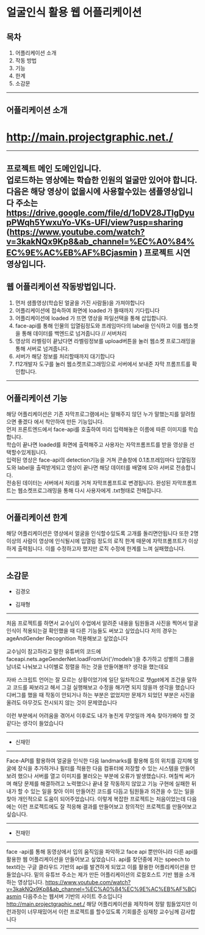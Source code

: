 얼굴인식 활용 웹 어플리케이션
============================================================

목차 
---------------------
1. 어플리케이션 소개
2. 작동 방법
3. 기능
4. 한계
5. 소감문
   


---------------------
## 어플리케이션 소개 
# http://main.projectgraphic.net./   


--------
프로젝트 메인 도메인입니다.   
업로드하는 영상에는 학습한 인원의 얼굴만 있어야 합니다.   
다음은 해당 영상이 없을시에 사용할수있는 샘플영상입니다
주소는 https://drive.google.com/file/d/1oDV28JTlgDyupPWqh5YwxuYo-VKs-UFI/view?usp=sharing 
(https://www.youtube.com/watch?v=3kakNQx9Kp8&ab_channel=%EC%A0%84%EC%9E%AC%EB%AF%BCjasmin ) 프로젝트 시연 영상입니다.
-------
## 웹 어플리케이션 작동방법입니다.
1. 먼저 샘플영상(학습된 얼굴을 가진 사람들)을 가져야합니다
2. 어플리케이션에 접속하여 화면에 loaded 가 뜰때까지 기다립니다
3. 어플리케이션에 loaded 가 뜨면 영상을 파일선택을 통해 삽입합니다.
4. face-api를 통해 인물의 입열림정도와 프레임마다의 label을 인식하고 이를 웹소켓을 통해 데이터를 백엔드로 넘겨줍니다 // 서버처리
5. 영상의 라벨링이 끝났다면 라벨링정보를 upload버튼을 눌러 웹소켓 프로그래밍을통해 서버로 넘겨줍니다.
6. 서버가 해당 정보를 처리할때까지 대기합니다
7. f12개발자 도구를 눌러 웹소켓프로그래밍으로 서버에서 보내준 자막 프롬프트를 확인합니다.
------------
## 어플리케이션 기능


해당 어플리케이션은 기존 자막프로그램에서는 말해주지 않던 누가 
말했는지를 알려줬으면 좋겠다 에서 착안하여 만든 기능입니다.    
   먼저 프론트엔드에서 face-api를 호출하여 미리 
   입력해놓은 이름에 따른 이미지를 학습합니다.   
   학습이 끝나면 loaded를 화면에 출력해주고 사용자는 자막프롬프트를 받을 영상을 선택할수있게됩니다.   
   입력된 영상은 face-api의 detection기능을 거쳐 콘솔창에 0.1초프레임마다    입열림정도와 label을 출력받게되고
   영상이 끝나면 해당 데이터를 배열에 모아 서버로 전송합니다.   
   전송된 데이터는 서버에서 처리를 거쳐 자막프롬프트로 변경됩니다.
   완성된 자막프롬프트는  웹소켓프로그래밍을 통해 다시 사용자에게 .txt형태로 전해집니다.

---------------------------
## 어플리케이션 한계

해당 어플리케이션은 영상에서 얼굴을 인식할수있도록 고개를 돌리면안됩니다
또한 2명이상의 사람이 영상에 인식될시에 입열림 정도의 로직 한계 때문에 자막프롬프트가  이상하게 출력됩니다.
이를 수정하고자 했지만 로직 수정에 한계를 느껴 실패했습니다.
* * *
## 소감문
* 김경오



* 김재형
 * * *

처음 프로젝트를 하면서 교수님이 수업에서 알려준 내용을 팀원들과 사진을 찍어서 얼굴인식이 적용되는걸
확인했을 때 다른 기능들도 써보고 싶었습니다 저의 경우는 ageAndGender Recognition 적용해보고 싶었습니다

교수님이 참고하라고 말한 유튜버의 코드에 faceapi.nets.ageGenderNet.loadFromUri('/models')을 추가하고 
성별의 그룹을 남녀로 나눠보고 나이별로 정렬을 하는 것을 만들어볼까? 생각을 했는데요

자바 스크립트 언어는 잘 모르는 상황이었기에 일단 일차적으로 챗gpt에게 조건을 말하고 코드를 짜보라고
해서 그걸 실행해보고 수정을 해가면 되지 않을까 생각을 했습니다 디버그를 했을 때 작동이 안되거나 하는 
부분은 없었지만 문제가 되었던 부분은 사진을 올려도 아무것도 전시되지 않는 것이 문제였습니다

이런 부분에서 어려움을 겪어서 이후로도 내가 놓친게 무엇일까 계속 찾아가봐야 할 것 같다는 생각이 들었습니다
* * *

* 신재민 

* * *

  Face-API를 활용하여 얼굴을 인식한 다음 landmarks를 활용해  등의 위치를 감지해 얼굴에 장식을 추가하거나 필터를 적용한
  다음 컴퓨터에 저장할 수 있는 시스템을 만들어보려 했으나 서버를 열고 이미지를 불러오는 부분에 오류가 발생했습니다.
  며칠씩 써가며 해당 문제를 해결하려고 노력했으나 끝내 잘 작동하지 않았고 기능 구현에 실패한 뒤 내가 할 수 있는 일을 찾아 이미 만들어진 코드를
  다듬고 팀원들과 의견을  수 있는 일을 찾아 개인적으로 도움이 되어주었습니다. 이렇게 복잡한 프로젝트는 처음이었는데
  다음에는 이런 프로젝트에도 잘 적응해 결과를 만들어보고 창의적인 프로젝트를 만들어보고 싶습니다.


* * *

* 전재민

* * *
face -api를 통해 동영상에서 입의 움직임을 파악하고  face api 뿐만아니라 다른 api를 활용한 웹 어플리케이션을 만들어보고 싶었습니다.
api를 찾던중에 저는 speech to text라는 구글 클라우드 기반의 api를 발견하게 되었고 이를 활용한 어플리케이션을 만들었습니다. 밑의 유튜브 주소는 제가 만든 어플리케이션의 로컬호스트 기반 웹을 소개하는 영상입니다. https://www.youtube.com/watch?v=3kakNQx9Kp8&ab_channel=%EC%A0%84%EC%9E%AC%EB%AF%BCjasmin 
다음주소는 웹서버 기반의 사이트 주소입니다 http://main.projectgraphic.net./ 해당 어플리케이션을 제작하며 정말 힘들었지만 이런과정이 너무재밌어서 이런 프로젝트를 할수있도록 기회를준 심재창 교수님께 감사합니다
* * *


